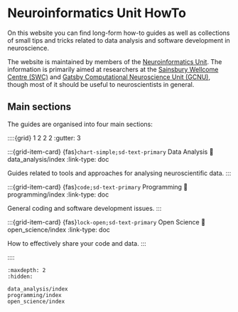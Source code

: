 # Neuroinformatics Unit HowTo

On this website you can find long-form how-to guides as well as collections of small tips and tricks related to data analysis and software development in neuroscience.

The website is maintained by members of the [Neuroinformatics Unit](https://neuroinformatics.dev). The information is primarily aimed at researchers at the [Sainsbury Wellcome Centre (SWC)](https://www.sainsburywellcome.org/web/) and [Gatsby Computational Neuroscience Unit (GCNU)](https://www.ucl.ac.uk/gatsby/gatsby-computational-neuroscience-unit), though most of it should be useful to neuroscientists in general.


## Main sections
The guides are organised into four main sections:

::::{grid} 1 2 2 2
:gutter: 3

:::{grid-item-card} {fas}`chart-simple;sd-text-primary` Data Analysis
:link: data_analysis/index
:link-type: doc

Guides related to tools and approaches for analysing neuroscientific data.
:::

:::{grid-item-card} {fas}`code;sd-text-primary` Programming
:link: programming/index
:link-type: doc

General coding and software development issues.
:::

:::{grid-item-card} {fas}`lock-open;sd-text-primary` Open Science
:link: open_science/index
:link-type: doc

How to effectively share your code and data.
:::

::::


```{toctree}
:maxdepth: 2
:hidden:

data_analysis/index
programming/index
open_science/index
```
